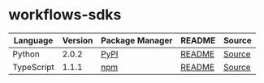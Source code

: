 # workflows-sdks

|Language|Version|Package Manager|README|Source|
|-|-|-|-|-|
|Python|2.0.2|[PyPI](https://pypi.org/project/leap-workflows-python-sdk/2.0.2)|[README](https://github.com/leap-ai/workflows-sdks/tree/HEAD/sdks/python#readme)|[Source](https://github.com/leap-ai/workflows-sdks/tree/HEAD/sdks/python)|
|TypeScript|1.1.1|[npm](https://www.npmjs.com/package/@leap-ai/workflows/v/1.1.1)|[README](https://github.com/leap-ai/workflows-sdks/tree/HEAD/sdks/typescript#readme)|[Source](https://github.com/leap-ai/workflows-sdks/tree/HEAD/sdks/typescript)|